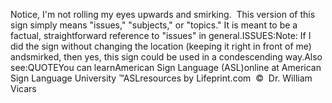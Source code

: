 Notice, I'm not rolling my eyes upwards and smirking.  This 
			version of this sign simply means "issues," "subjects," or "topics." 
			It is meant to be a factual, straightforward reference to "issues" 
			in general.ISSUES:Note: If I did the sign without changing the location (keeping it 
			right in front of me) andsmirked, then yes, this sign could 
			be used in a condescending way.Also see:QUOTEYou can learnAmerican Sign Language (ASL)online at American Sign Language University ™ASLresources by Lifeprint.com  ©  Dr. William Vicars